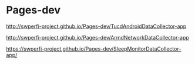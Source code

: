 # Pages-dev
http://swperfi-project.github.io/Pages-dev/TucdAndroidDataCollector-app

http://swperfi-project.github.io/Pages-dev/ArmdNetworkDataCollector-app

https://swperfi-project.github.io/Pages-dev/SleepMonitorDataCollector-app/
